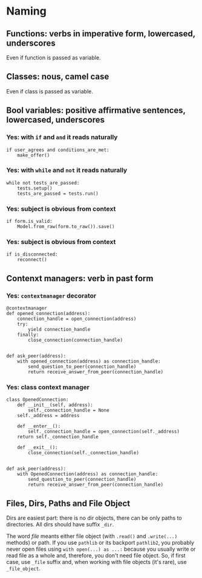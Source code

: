 # Naming

## Functions: verbs in imperative form, lowercased, underscores
Even if function is passed as variable.

## Classes: nous, camel case
Even if class is passed as variable.

## Bool variables: positive affirmative sentences, lowercased, underscores
### Yes: with `if` and `and` it reads naturally
```
if user_agrees and conditions_are_met:
    make_offer()
```
### Yes: with `while` and `not` it reads naturally
```
while not tests_are_passed:
    tests.setup()
    tests_are_passed = tests.run()
```
### Yes: subject is obvious from context
```
if form.is_valid:
    Model.from_raw(form.to_raw()).save()
```
### Yes: subject is obvious from context
```
if is_disconnected:
    reconnect()
```

## Contenxt managers: verb in past form
### Yes: `contextmanager` decorator
```
@contextmanager
def opened_connection(address):
    connection_handle = open_connection(address)
    try:
        yield connection_handle
    finally:
        close_connection(connection_handle)


def ask_peer(address):
    with opened_connection(address) as connection_handle:
        send_question_to_peer(connection_handle)
        return receive_answer_from_peer(connection_handle)
```
### Yes: class context manager
```
class OpenedConnection:
    def __init__(self, address):
        self._connection_handle = None
	self._address = address

    def __enter__():
        self._connection_handle = open_connection(self._address)
	return self._connection_handle

    def __exit__():
        close_connection(self._connection_handle)


def ask_peer(address):
    with OpenedConnection(address) as connection_handle:
        send_question_to_peer(connection_handle)
        return receive_answer_from_peer(connection_handle)
```

## Files, Dirs, Paths and File Object

Dirs are easiest part: there is no dir objects, there can be only paths to directories.
All dirs should have suffix `_dir`.

The word _file_ meants either file object (with `.read()` and `.write(...)` methods) or path. If you use `pathlib` or its backport `pathlib2`, you probably never open files using `with open(...) as ...:` because you usually write or read file as a whole and, therefore, you don't need file object. So, if first case, use `_file` suffix and, when working with file objects (it's rare), use `_file_object`.

